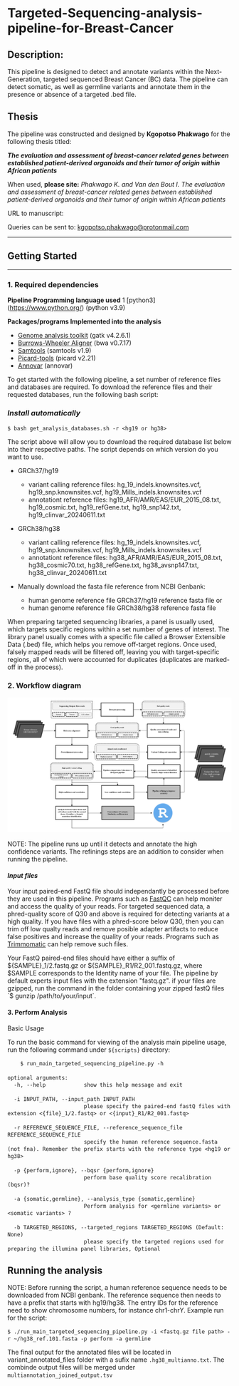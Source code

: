 # Targeted-Sequencing-analysis-pipeline-for-Breast-Cancer


## Description:

This pipeline is designed to detect and annotate variants within the Next-Generation, targeted sequenced Breast Cancer (BC) data. The pipeline can detect somatic, as well as germline variants and annotate them in the presence or absence of a targeted .bed file.

## Thesis

The pipeline was constructed and designed by **Kgopotso Phakwago** for the following thesis titled:

**_The evaluation and assessment of breast-cancer related genes between established patient-derived organoids and their tumor of origin within African patients_**


When used, **please site:** _Phakwago K. and Van den Bout I. The evaluation and assessment of breast-cancer related genes between established patient-derived organoids and their tumor of origin within African patients_  

URL to manuscript:

Queries can be sent to: kgopotso.phakwago@protonmail.com

-------------------------------------------------
## Getting Started
------------------

### 1. Required dependencies 

**Pipeline Programming language used**
1 [python3] (https://www.python.org/) (python v3.9)

**Packages/programs Implemented into the analysis**
* [Genome analysis toolkit](https://gatk.broadinstitute.org/hc/en-us) (gatk v4.2.6.1)
* [Burrows-Wheeler Aligner](https://github.com/lh3/bwa) (bwa v0.7.17)
* [Samtools](http://www.htslib.org/download/) (samtools v1.9)
* [Picard-tools](https://github.com/broadinstitute/picard) (picard v2.21)
* [Annovar](https://annovar.openbioinformatics.org/en/latest/) (annovar)


To get started with the following pipeline, a set number of reference files and databases are required. To download the reference files and their requested databases, run the following bash script:

### *Install automatically*

    $ bash get_analysis_databases.sh -r <hg19 or hg38>

The script above will allow you to download the required database list below into their respective paths. The script depends on which version do you want to use.
* GRCh37/hg19
    - variant calling reference files: hg_19_indels.knownsites.vcf, hg19_snp.knownsites.vcf, hg19_Mills_indels.knownsites.vcf
    - annotationt reference files: hg19_AFR/AMR/EAS/EUR_2015_08.txt, hg19_cosmic.txt, hg19_refGene.txt, hg19_snp142.txt, hg19_clinvar_20240611.txt
* GRCh38/hg38
    - variant calling reference files: hg_19_indels.knownsites.vcf, hg19_snp.knownsites.vcf, hg19_Mills_indels.knownsites.vcf
    - annotationt reference files: hg38_AFR/AMR/EAS/EUR_2015_08.txt, hg38_cosmic70.txt, hg38_refGene.txt, hg38_avsnp147.txt, hg38_clinvar_20240611.txt 

* Manually download the fasta file reference from NCBI Genbank:
    - human genome reference file GRCh37/hg19 reference fasta file or
    - human genome reference file GRCh38/hg38 reference fasta file


When preparing targeted sequencing libraries, a panel is usually used, which targets specific regions within a set number of genes of interest. The library panel usually comes with a specific file called a Browser Extensible Data (.bed) file, which helps you remove off-target regions. Once used, falsely mapped reads will be filtered off, leaving you with target-specific regions, all of which were accounted for duplicates (duplicates are marked-off in the process).

### 2. Workflow diagram

![Workflow](images/NewPipelineCapture.PNG)

NOTE: The pipeline runs up until it detects and annotate the high confidence variants. The refinings steps are an addition to consider when running the pipeline. 

#### *Input files*

Your input paired-end FastQ file should independantly be processed before they are used in this pipeline. Programs such as [FastQC](https://www.bioinformatics.babraham.ac.uk/projects/fastqc/) can help moniter and access the quality of your reads. For targeted sequenced data, a phred-quality score of Q30 and above is required for detecting variants at a high quality. If you have files with a phred-score below Q30, then you can trim off low qualty reads and remove posible adapter artifacts to reduce false positives and increase the quality of your reads. Programs such as [Trimmomatic](http://www.usadellab.org/cms/?page=trimmomatic) can help remove such files.
   
Your FastQ paired-end files should have either a suffix of ${SAMPLE}_1/2.fastq.gz or ${SAMPLE}_R1/R2_001.fastq.gz, where $SAMPLE corresponds to the Identity name of your file. The pipeline by default experts input files with the extension "fastq.gz". if your files are gzipped, run the command in the folder containing your zipped fastQ files `$ gunzip /path/to/your/input`. 

#### 3. Perform Analysis
 
Basic Usage

To run the basic command for viewing of the analysis main pipeline usage, run the following command under `${scripts}` directory:

```
    $ run_main_targeted_sequencing_pipeline.py -h

optional arguments:
  -h, --help            show this help message and exit

  -i INPUT_PATH, --input_path INPUT_PATH
                        please specify the paired-end fastQ files with extension <{file}_1/2.fastq> or <{input}_R1/R2_001.fastq>

  -r REFERENCE_SEQUENCE_FILE, --reference_sequence_file REFERENCE_SEQUENCE_FILE
                        specify the human reference sequence.fasta (not fna). Remember the prefix starts with the reference type <hg19 or hg38>

  -p {perform,ignore}, --bqsr {perform,ignore}
                        perform base quality score recalibration (bqsr)?

  -a {somatic,germline}, --analysis_type {somatic,germline}
                        Perform analysis for <germline variants> or <somatic variants> ?

  -b TARGETED_REGIONS, --targeted_regions TARGETED_REGIONS (Default: None)
                        please specify the targeted regions used for preparing the illumina panel libraries, Optional
```

Running the analysis
---------------------------------
NOTE: Before running the script, a human reference sequence needs to be downloaded from NCBI genbank. The reference sequence then needs to have a prefix that starts with hg19/hg38. The entry IDs for the reference need to show chromosome numbers, for instance chr1-chrY. Example run for the script:

    $ ./run_main_targeted_sequencing_pipeline.py -i <fastq.gz file path> -r ~/hg38_ref.101.fasta -p perform -a germline

The final output for the annotated files will be located in variant_annotated_files folder with a sufix name `.hg38_multianno.txt`. The combinde output files will be merged under `multiannotation_joined_output.tsv`


